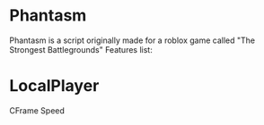 # Phantasm
Phantasm is a script originally made for a roblox game called "The Strongest Battlegrounds"
Features list:
# LocalPlayer
CFrame Speed
